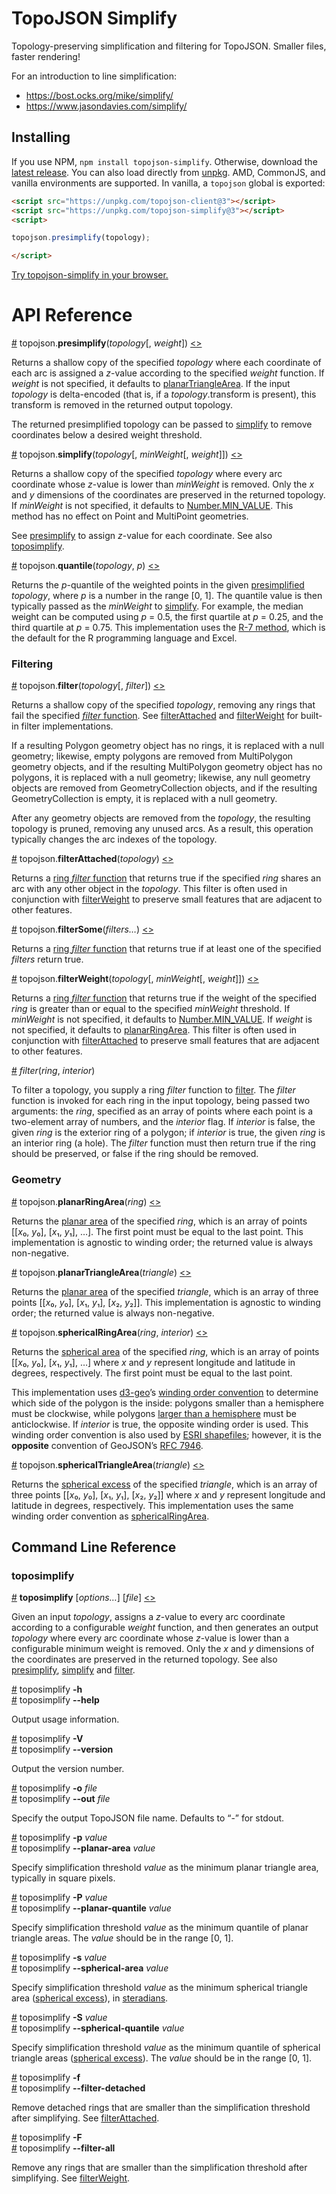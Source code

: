 # TopoJSON Simplify

Topology-preserving simplification and filtering for TopoJSON. Smaller files, faster rendering!

For an introduction to line simplification:

* https://bost.ocks.org/mike/simplify/
* https://www.jasondavies.com/simplify/

## Installing

If you use NPM, `npm install topojson-simplify`. Otherwise, download the [latest release](https://github.com/topojson/topojson-simplify/releases/latest). You can also load directly from [unpkg](https://unpkg.com). AMD, CommonJS, and vanilla environments are supported. In vanilla, a `topojson` global is exported:

```html
<script src="https://unpkg.com/topojson-client@3"></script>
<script src="https://unpkg.com/topojson-simplify@3"></script>
<script>

topojson.presimplify(topology);

</script>
```

[Try topojson-simplify in your browser.](https://tonicdev.com/npm/topojson-simplify)

# API Reference

<a name="presimplify" href="#presimplify">#</a> topojson.<b>presimplify</b>(<i>topology</i>[, <i>weight</i>]) [<>](https://github.com/topojson/topojson-simplify/blob/master/src/presimplify.js "Source")

Returns a shallow copy of the specified *topology* where each coordinate of each arc is assigned a *z*-value according to the specified *weight* function. If *weight* is not specified, it defaults to [planarTriangleArea](#planarTriangleArea). If the input *topology* is delta-encoded (that is, if a *topology*.transform is present), this transform is removed in the returned output topology.

The returned presimplified topology can be passed to [simplify](#simplify) to remove coordinates below a desired weight threshold.

<a name="simplify" href="#simplify">#</a> topojson.<b>simplify</b>(<i>topology</i>[, <i>minWeight</i>[, <i>weight</i>]]) [<>](https://github.com/topojson/topojson-simplify/blob/master/src/simplify.js "Source")

Returns a shallow copy of the specified *topology* where every arc coordinate whose *z*-value is lower than *minWeight* is removed. Only the *x* and *y* dimensions of the coordinates are preserved in the returned topology. If *minWeight* is not specified, it defaults to [Number.MIN_VALUE](https://developer.mozilla.org/en-US/docs/Web/JavaScript/Reference/Global_Objects/Number/MIN_VALUE). This method has no effect on Point and MultiPoint geometries.

See [presimplify](#presimplify) to assign *z*-value for each coordinate. See also [toposimplify](#toposimplify).

<a name="quantile" href="#quantile">#</a> topojson.<b>quantile</b>(<i>topology</i>, <i>p</i>) [<>](https://github.com/topojson/topojson-simplify/blob/master/src/quantile.js "Source")

Returns the *p*-quantile of the weighted points in the given [presimplified](#presimplify) *topology*, where *p* is a number in the range [0, 1]. The quantile value is then typically passed as the *minWeight* to [simplify](#simplify). For example, the median weight can be computed using *p* = 0.5, the first quartile at *p* = 0.25, and the third quartile at *p* = 0.75. This implementation uses the [R-7 method](https://en.wikipedia.org/wiki/Quantile#Quantiles_of_a_population), which is the default for the R programming language and Excel.

### Filtering

<a name="filter" href="#filter">#</a> topojson.<b>filter</b>(<i>topology</i>[, <i>filter</i>]) [<>](https://github.com/topojson/topojson-simplify/blob/master/src/filter.js "Source")

Returns a shallow copy of the specified *topology*, removing any rings that fail the specified [*filter* function](#_filter). See [filterAttached](#filterAttached) and [filterWeight](#filterWeight) for built-in filter implementations.

If a resulting Polygon geometry object has no rings, it is replaced with a null geometry; likewise, empty polygons are removed from MultiPolygon geometry objects, and if the resulting MultiPolygon geometry object has no polygons, it is replaced with a null geometry; likewise, any null geometry objects are removed from GeometryCollection objects, and if the resulting GeometryCollection is empty, it is replaced with a null geometry.

After any geometry objects are removed from the *topology*, the resulting topology is pruned, removing any unused arcs. As a result, this operation typically changes the arc indexes of the topology.

<a name="filterAttached" href="#filterAttached">#</a> topojson.<b>filterAttached</b>(<i>topology</i>) [<>](https://github.com/topojson/topojson-simplify/blob/master/src/filterAttached.js "Source")

Returns a [ring *filter* function](#_filter) that returns true if the specified *ring* shares an arc with any other object in the *topology*. This filter is often used in conjunction with [filterWeight](#filterWeight) to preserve small features that are adjacent to other features.

<a name="filterSome" href="#filterSome">#</a> topojson.<b>filterSome</b>(<i>filters…</i>) [<>](https://github.com/topojson/topojson-simplify/blob/master/src/filterSome.js "Source")

Returns a [ring *filter* function](#_filter) that returns true if at least one of the specified *filters* return true.

<a name="filterWeight" href="#filterWeight">#</a> topojson.<b>filterWeight</b>(<i>topology</i>[, <i>minWeight</i>[, <i>weight</i>]]) [<>](https://github.com/topojson/topojson-simplify/blob/master/src/filterWeight.js "Source")

Returns a [ring *filter* function](#_filter) that returns true if the weight of the specified *ring* is greater than or equal to the specified *minWeight* threshold. If *minWeight* is not specified, it defaults to [Number.MIN_VALUE](https://developer.mozilla.org/en-US/docs/Web/JavaScript/Reference/Global_Objects/Number/MIN_VALUE). If *weight* is not specified, it defaults to [planarRingArea](#planarRingArea). This filter is often used in conjunction with [filterAttached](#filterAttached) to preserve small features that are adjacent to other features.

<a name="_filter" href="#_filter">#</a> <i>filter</i>(<i>ring</i>, <i>interior</i>)

To filter a topology, you supply a ring *filter* function to [filter](#filter). The *filter* function is invoked for each ring in the input topology, being passed two arguments: the *ring*, specified as an array of points where each point is a two-element array of numbers, and the *interior* flag. If *interior* is false, the given *ring* is the exterior ring of a polygon; if *interior* is true, the given *ring* is an interior ring (a hole). The *filter* function must then return true if the ring should be preserved, or false if the ring should be removed.

### Geometry

<a name="planarRingArea" href="#planarRingArea">#</a> topojson.<b>planarRingArea</b>(<i>ring</i>) [<>](https://github.com/topojson/topojson-simplify/blob/master/src/planar.js#L6 "Source")

Returns the [planar area](http://mathworld.wolfram.com/PolygonArea.html) of the specified *ring*, which is an array of points \[\[*x*₀, *y*₀\], \[*x*₁, *y*₁\], …\]. The first point must be equal to the last point. This implementation is agnostic to winding order; the returned value is always non-negative.

<a name="planarTriangleArea" href="#planarTriangleArea">#</a> topojson.<b>planarTriangleArea</b>(<i>triangle</i>) [<>](https://github.com/topojson/topojson-simplify/blob/master/src/planar.js#L1 "Source")

Returns the [planar area](http://mathworld.wolfram.com/TriangleArea.html) of the specified *triangle*, which is an array of three points \[\[*x*₀, *y*₀\], \[*x*₁, *y*₁\], \[*x*₂, *y*₂\]\]. This implementation is agnostic to winding order; the returned value is always non-negative.

<a name="sphericalRingArea" href="#sphericalRingArea">#</a> topojson.<b>sphericalRingArea</b>(<i>ring</i>, <i>interior</i>) [<>](https://github.com/topojson/topojson-simplify/blob/master/src/spherical.js#L14 "Source")

Returns the [spherical area](https://en.wikipedia.org/wiki/Spherical_trigonometry#Area_and_spherical_excess) of the specified *ring*, which is an array of points \[\[*x*₀, *y*₀\], \[*x*₁, *y*₁\], …\] where *x* and *y* represent longitude and latitude in degrees, respectively. The first point must be equal to the last point.

This implementation uses [d3-geo](https://github.com/d3/d3-geo)’s [winding order convention](https://bl.ocks.org/mbostock/a7bdfeb041e850799a8d3dce4d8c50c8) to determine which side of the polygon is the inside: polygons smaller than a hemisphere must be clockwise, while polygons [larger than a hemisphere](https://bl.ocks.org/mbostock/6713736) must be anticlockwise. If *interior* is true, the opposite winding order is used. This winding order convention is also used by [ESRI shapefiles](https://github.com/mbostock/shapefile); however, it is the **opposite** convention of GeoJSON’s [RFC 7946](https://tools.ietf.org/html/rfc7946#section-3.1.6).

<a name="sphericalTriangleArea" href="#sphericalTriangleArea">#</a> topojson.<b>sphericalTriangleArea</b>(<i>triangle</i>) [<>](https://github.com/topojson/topojson-simplify/blob/master/src/spherical.js#L43 "Source")

Returns the [spherical excess](http://mathworld.wolfram.com/SphericalExcess.html) of the specified *triangle*, which is an array of three points \[\[*x*₀, *y*₀\], \[*x*₁, *y*₁\], \[*x*₂, *y*₂\]\] where *x* and *y* represent longitude and latitude in degrees, respectively. This implementation uses the same winding order convention as [sphericalRingArea](#sphericalRingArea).

## Command Line Reference

### toposimplify

<a name="toposimplify" href="#toposimplify">#</a> <b>toposimplify</b> [<i>options…</i>] [<i>file</i>] [<>](https://github.com/topojson/topojson-simplify/blob/master/bin/toposimplify "Source")

Given an input *topology*, assigns a *z*-value to every arc coordinate according to a configurable *weight* function, and then generates an output *topology* where every arc coordinate whose *z*-value is lower than a configurable minimum weight is removed. Only the *x* and *y* dimensions of the coordinates are preserved in the returned topology. See also [presimplify](#presimplify), [simplify](#simplify) and [filter](#filter).

<a name="toposimplify_help" href="#toposimplify_help">#</a> toposimplify <b>-h</b>
<br><a href="#toposimplify_help">#</a> toposimplify <b>--help</b>

Output usage information.

<a name="toposimplify_version" href="#toposimplify_version">#</a> toposimplify <b>-V</b>
<br><a href="#toposimplify_version">#</a> toposimplify <b>--version</b>

Output the version number.

<a name="toposimplify_out" href="#toposimplify_out">#</a> toposimplify <b>-o</b> <i>file</i>
<br><a href="#toposimplify_out">#</a> toposimplify <b>--out</b> <i>file</i>

Specify the output TopoJSON file name. Defaults to “-” for stdout.

<a name="toposimplify_planar_area" href="#toposimplify_planar_area">#</a> toposimplify <b>-p</b> <i>value</i>
<br><a href="#toposimplify_planar_area">#</a> toposimplify <b>--planar-area</b> <i>value</i>

Specify simplification threshold *value* as the minimum planar triangle area, typically in square pixels.

<a name="toposimplify_planar_quantile" href="#toposimplify_planar_quantile">#</a> toposimplify <b>-P</b> <i>value</i>
<br><a href="#toposimplify_planar_quantile">#</a> toposimplify <b>--planar-quantile</b> <i>value</i>

Specify simplification threshold *value* as the minimum quantile of planar triangle areas. The *value* should be in the range [0, 1].

<a name="toposimplify_spherical_area" href="#toposimplify_spherical_area">#</a> toposimplify <b>-s</b> <i>value</i>
<br><a href="#toposimplify_spherical_area">#</a> toposimplify <b>--spherical-area</b> <i>value</i>

Specify simplification threshold *value* as the minimum spherical triangle area ([spherical excess](http://mathworld.wolfram.com/SphericalExcess.html)), in [steradians](https://en.wikipedia.org/wiki/Steradian).

<a name="toposimplify_spherical_quantile" href="#toposimplify_spherical_quantile">#</a> toposimplify <b>-S</b> <i>value</i>
<br><a href="#toposimplify_spherical_quantile">#</a> toposimplify <b>--spherical-quantile</b> <i>value</i>

Specify simplification threshold *value* as the minimum quantile of spherical triangle areas ([spherical excess](http://mathworld.wolfram.com/SphericalExcess.html)). The *value* should be in the range [0, 1].

<a name="toposimplify_filter_detached" href="#toposimplify_filter_detached">#</a> toposimplify <b>-f</b>
<br><a href="#toposimplify_filter_detached">#</a> toposimplify <b>--filter-detached</b>

Remove detached rings that are smaller than the simplification threshold after simplifying. See [filterAttached](#filterAttached).

<a name="toposimplify_filter_all" href="#toposimplify_filter_all">#</a> toposimplify <b>-F</b>
<br><a href="#toposimplify_filter_all">#</a> toposimplify <b>--filter-all</b>

Remove any rings that are smaller than the simplification threshold after simplifying. See [filterWeight](#filterWeight).
